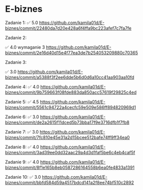 # E-biznes
Zadanie 1:
✅ 5.0 https://github.com/kamila01d/E-biznes/commit/22480da7d20e428a6f4ffa9bc223afef7c7fa7fe

Zadanie 2:

✅ 4.0 wymaganie 3 https://github.com/kamila01d/E-biznes/commit/2e16d40d15e4f77ea3de7b254053209880c70365

Zadanie 3:

✅ 3.0 https://github.com/kamila01d/E-biznes/commit/a5388f3f2ee6dde5b6d0d6a10cc41aa903aa10fd

Zadanie 4:
✅ 4.0 https://github.com/kamila01d/E-biznes/commit/9b759663f08fde883da850acc57619f29825c4ed

Zadanie 5:
✅ 4.5 https://github.com/kamila01d/E-biznes/commit/5561c94722a4cecfc59e509e586ff894820969d1

Zadanie 6:
✅ 3.0 https://github.com/kamila01d/E-biznes/commit/de2a2615f11dced5b73bba17f9e3716dfb1f7fb8

Zadanie 7:
✅ 3.0 https://github.com/kamila01d/E-biznes/commit/7fc810e45e31a2d15bcee512bafe74ff9ff34ea0

Zadanie 8:
✅ 4.0 https://github.com/kamila01d/E-biznes/commit/3ad39ee0dd32aac29a4d3d1faf5be6c4eb4caf5f 

Zadanie 9:
✅ 4.0 https://github.com/kamila01d/E-biznes/commit/8f1e165b8eb0587286164558b6ea0fe4833a1391

Zadanie 10:
✅ 3.0 https://github.com/kamila01d/E-biznes/commit/bbfd584d59a4517bdcd141a2f8ee74bf510c2892




